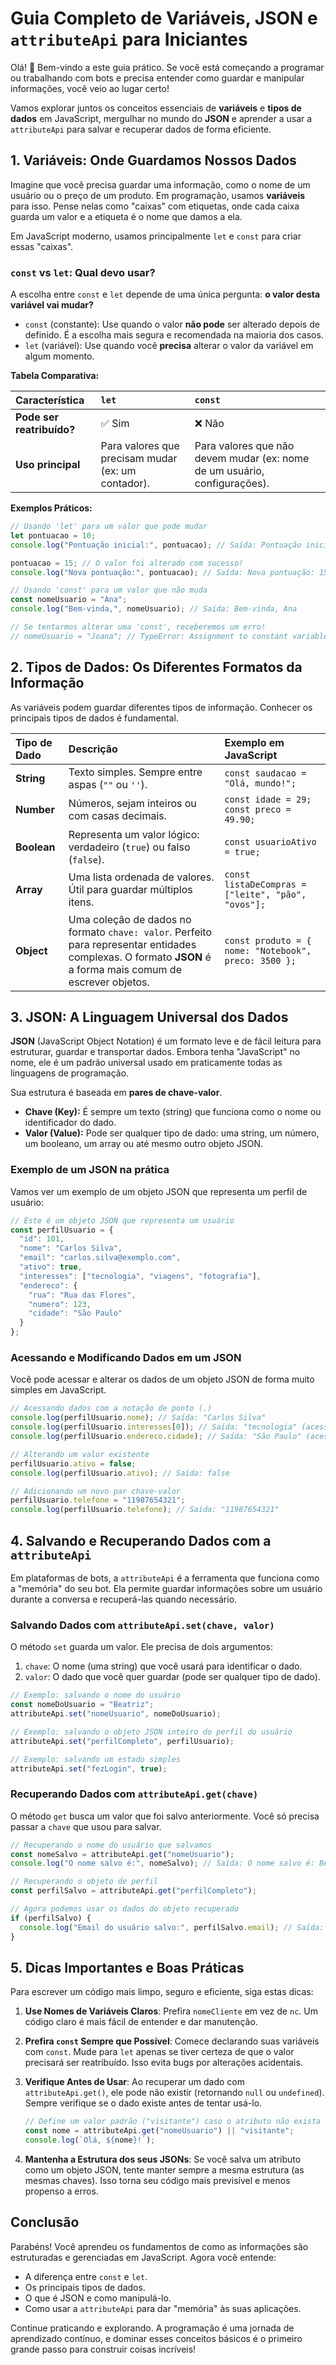 # Guia Completo de Variáveis, JSON e `attributeApi` para Iniciantes

Olá! 👋 Bem-vindo a este guia prático. Se você está começando a programar ou trabalhando com bots e precisa entender como guardar e manipular informações, você veio ao lugar certo!

Vamos explorar juntos os conceitos essenciais de **variáveis** e **tipos de dados** em JavaScript, mergulhar no mundo do **JSON** e aprender a usar a `attributeApi` para salvar e recuperar dados de forma eficiente.

## 1. Variáveis: Onde Guardamos Nossos Dados

Imagine que você precisa guardar uma informação, como o nome de um usuário ou o preço de um produto. Em programação, usamos **variáveis** para isso. Pense nelas como "caixas" com etiquetas, onde cada caixa guarda um valor e a etiqueta é o nome que damos a ela.

Em JavaScript moderno, usamos principalmente `let` e `const` para criar essas "caixas".

### `const` vs `let`: Qual devo usar?

A escolha entre `const` e `let` depende de uma única pergunta: **o valor desta variável vai mudar?**

-   `const` (constante): Use quando o valor **não pode** ser alterado depois de definido. É a escolha mais segura e recomendada na maioria dos casos.
-   `let` (variável): Use quando você **precisa** alterar o valor da variável em algum momento.

**Tabela Comparativa:**

| Característica | `let` | `const` |
| :--- | :--- | :--- |
| **Pode ser reatribuído?** | ✅ Sim | ❌ Não |
| **Uso principal** | Para valores que precisam mudar (ex: um contador). | Para valores que não devem mudar (ex: nome de um usuário, configurações). |

**Exemplos Práticos:**

```javascript
// Usando 'let' para um valor que pode mudar
let pontuacao = 10;
console.log("Pontuação inicial:", pontuacao); // Saída: Pontuação inicial: 10

pontuacao = 15; // O valor foi alterado com sucesso!
console.log("Nova pontuação:", pontuacao); // Saída: Nova pontuação: 15

// Usando 'const' para um valor que não muda
const nomeUsuario = "Ana";
console.log("Bem-vinda,", nomeUsuario); // Saída: Bem-vinda, Ana

// Se tentarmos alterar uma 'const', receberemos um erro!
// nomeUsuario = "Joana"; // TypeError: Assignment to constant variable.
```

## 2. Tipos de Dados: Os Diferentes Formatos da Informação

As variáveis podem guardar diferentes tipos de informação. Conhecer os principais tipos de dados é fundamental.

| Tipo de Dado | Descrição | Exemplo em JavaScript |
| :--- | :--- | :--- |
| **String** | Texto simples. Sempre entre aspas (`""` ou `''`). | `const saudacao = "Olá, mundo!";` |
| **Number** | Números, sejam inteiros ou com casas decimais. | `const idade = 29; const preco = 49.90;` |
| **Boolean** | Representa um valor lógico: verdadeiro (`true`) ou falso (`false`). | `const usuarioAtivo = true;` |
| **Array** | Uma lista ordenada de valores. Útil para guardar múltiplos itens. | `const listaDeCompras = ["leite", "pão", "ovos"];` |
| **Object** | Uma coleção de dados no formato `chave: valor`. Perfeito para representar entidades complexas. O formato **JSON** é a forma mais comum de escrever objetos. | `const produto = { nome: "Notebook", preco: 3500 };` |

## 3. JSON: A Linguagem Universal dos Dados

**JSON** (JavaScript Object Notation) é um formato leve e de fácil leitura para estruturar, guardar e transportar dados. Embora tenha "JavaScript" no nome, ele é um padrão universal usado em praticamente todas as linguagens de programação.

Sua estrutura é baseada em **pares de chave-valor**.

-   **Chave (Key):** É sempre um texto (string) que funciona como o nome ou identificador do dado.
-   **Valor (Value):** Pode ser qualquer tipo de dado: uma string, um número, um booleano, um array ou até mesmo outro objeto JSON.

### Exemplo de um JSON na prática

Vamos ver um exemplo de um objeto JSON que representa um perfil de usuário:

```javascript
// Este é um objeto JSON que representa um usuário
const perfilUsuario = {
  "id": 101,
  "nome": "Carlos Silva",
  "email": "carlos.silva@exemplo.com",
  "ativo": true,
  "interesses": ["tecnologia", "viagens", "fotografia"],
  "endereco": {
    "rua": "Rua das Flores",
    "numero": 123,
    "cidade": "São Paulo"
  }
};
```

### Acessando e Modificando Dados em um JSON

Você pode acessar e alterar os dados de um objeto JSON de forma muito simples em JavaScript.

```javascript
// Acessando dados com a notação de ponto (.)
console.log(perfilUsuario.nome); // Saída: "Carlos Silva"
console.log(perfilUsuario.interesses[0]); // Saída: "tecnologia" (acessando o primeiro item do array)
console.log(perfilUsuario.endereco.cidade); // Saída: "São Paulo" (acessando um dado de um objeto aninhado)

// Alterando um valor existente
perfilUsuario.ativo = false;
console.log(perfilUsuario.ativo); // Saída: false

// Adicionando um novo par chave-valor
perfilUsuario.telefone = "11987654321";
console.log(perfilUsuario.telefone); // Saída: "11987654321"
```

## 4. Salvando e Recuperando Dados com a `attributeApi`

Em plataformas de bots, a `attributeApi` é a ferramenta que funciona como a "memória" do seu bot. Ela permite guardar informações sobre um usuário durante a conversa e recuperá-las quando necessário.

### Salvando Dados com `attributeApi.set(chave, valor)`

O método `set` guarda um valor. Ele precisa de dois argumentos:
1.  `chave`: O nome (uma string) que você usará para identificar o dado.
2.  `valor`: O dado que você quer guardar (pode ser qualquer tipo de dado).

```javascript
// Exemplo: salvando o nome do usuário
const nomeDoUsuario = "Beatriz";
attributeApi.set("nomeUsuario", nomeDoUsuario);

// Exemplo: salvando o objeto JSON inteiro do perfil do usuário
attributeApi.set("perfilCompleto", perfilUsuario);

// Exemplo: salvando um estado simples
attributeApi.set("fezLogin", true);
```

### Recuperando Dados com `attributeApi.get(chave)`

O método `get` busca um valor que foi salvo anteriormente. Você só precisa passar a `chave` que usou para salvar.

```javascript
// Recuperando o nome do usuário que salvamos
const nomeSalvo = attributeApi.get("nomeUsuario");
console.log("O nome salvo é:", nomeSalvo); // Saída: O nome salvo é: Beatriz

// Recuperando o objeto de perfil
const perfilSalvo = attributeApi.get("perfilCompleto");

// Agora podemos usar os dados do objeto recuperado
if (perfilSalvo) {
  console.log("Email do usuário salvo:", perfilSalvo.email); // Saída: Email do usuário salvo: carlos.silva@exemplo.com
}
```

## 5. Dicas Importantes e Boas Práticas

Para escrever um código mais limpo, seguro e eficiente, siga estas dicas:

1.  **Use Nomes de Variáveis Claros**: Prefira `nomeCliente` em vez de `nc`. Um código claro é mais fácil de entender e dar manutenção.

2.  **Prefira `const` Sempre que Possível**: Comece declarando suas variáveis com `const`. Mude para `let` apenas se tiver certeza de que o valor precisará ser reatribuído. Isso evita bugs por alterações acidentais.

3.  **Verifique Antes de Usar**: Ao recuperar um dado com `attributeApi.get()`, ele pode não existir (retornando `null` ou `undefined`). Sempre verifique se o dado existe antes de tentar usá-lo.
    ```javascript
    // Define um valor padrão ("visitante") caso o atributo não exista
    const nome = attributeApi.get("nomeUsuario") || "visitante";
    console.log(`Olá, ${nome}!`);
    ```

4.  **Mantenha a Estrutura dos seus JSONs**: Se você salva um atributo como um objeto JSON, tente manter sempre a mesma estrutura (as mesmas chaves). Isso torna seu código mais previsível e menos propenso a erros.

## Conclusão

Parabéns! Você aprendeu os fundamentos de como as informações são estruturadas e gerenciadas em JavaScript. Agora você entende:

-   A diferença entre `const` e `let`.
-   Os principais tipos de dados.
-   O que é JSON e como manipulá-lo.
-   Como usar a `attributeApi` para dar "memória" às suas aplicações.

Continue praticando e explorando. A programação é uma jornada de aprendizado contínuo, e dominar esses conceitos básicos é o primeiro grande passo para construir coisas incríveis!
